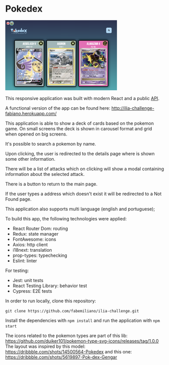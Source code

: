 # Pokedex

<img src="./pokedex.png" width="70%"/>

This responsive application was built with modern React and a public [API](https://pokemontcg.io/).

A functional version of the app can be found here: http://ilia-challenge-fabiano.herokuapp.com/

This application is able to show a deck of cards based on the pokemon game. On small screens the deck is shown in carousel format and grid when opened on big screens.

It's possible to search a pokemon by name.

Upon clicking, the user is redirected to the details page where is shown some other information.

There will be a list of attacks which on clicking will show a modal containing information about the selected attack.

There is a button to return to the main page.

If the user types a address which doesn't exist it will be redirected to a Not Found page.

This application also supports multi language (english and portuguese);

To build this app, the following technologies were applied:

- React Router Dom: routing
- Redux: state manager
- FontAwesome: icons
- Axios: http client
- i18next: translation
- prop-types: typechecking
- Eslint: linter


For testing:
- Jest: unit tests
- React Testing Library: behavior test
- Cypress: E2E tests

In order to run locally, clone this repository:

```git clone https://github.com/fabemiliano/ilia-challenge.git```

Install the dependencies with ```npm install``` 
and run the application with ```npm start``` 


The icons related to the pokemon types are part of this lib: https://github.com/duiker101/pokemon-type-svg-icons/releases/tag/1.0.0
The layout was inspired by this model: https://dribbble.com/shots/14500564-Pokedex and this one: https://dribbble.com/shots/5619897-Pok-dex-Gengar